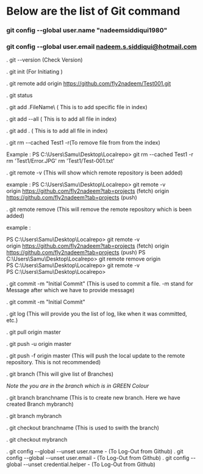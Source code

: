 # Below are the list of Git command

### git config --global user.name "nadeemsiddiqui1980"
### git config --global user.email nadeem.s.siddiqui@hotmail.com

. git --version (Check Version)

. git init (For Initiating )

. git remote add origin https://github.com/fly2nadeem/Test001.git

. git status

. git add .FileName\ ( This is to add specific file in index)

. git add --all ( This is to add all file in index)

. git add . ( This is to add all file in index)

. git rm --cached Test1 -r(To remove file from from the index)

Example :
PS C:\Users\Samu\Desktop\Localrepo> git rm --cached Test1 -r                                       
rm 'Test1/Error.JPG'
rm 'Test1/Test-001.txt'

. git remote -v (This will show which remote repository is been added)

example :
PS C:\Users\Samu\Desktop\Localrepo> git remote -v                                                    
origin https://github.com/fly2nadeem?tab=projects (fetch)
origin  https://github.com/fly2nadeem?tab=projects (push)


. git remote remove (This will remove the remote repository which is been added)

example :

PS C:\Users\Samu\Desktop\Localrepo> git remote -v                                                  
origin  https://github.com/fly2nadeem?tab=projects (fetch)
origin  https://github.com/fly2nadeem?tab=projects (push)
PS C:\Users\Samu\Desktop\Localrepo> git remote remove origin                                      
 PS C:\Users\Samu\Desktop\Localrepo> git remote -v                                                  
 PS C:\Users\Samu\Desktop\Localrepo>  
 
. git commit -m "Initial Commit" (This is used to commit a file. -m stand for Message after which we have to provide message)

. git commit -m "Initial Commit"


. git log (This will provide you the list of log, like when it was committed, etc.)

. git pull origin master

. git push -u origin master

. git push -f origin master (This will push the local update to the remote repository. This is not recommended)

. git branch (This will give list of Branches)

*Note the you are in the branch which is in GREEN Colour*

. git branch branchname (This is to create new branch. Here we have created Branch mybranch)

. git branch mybranch

. git checkout branchname (This is used to swith the branch)

. git checkout mybranch

. git config --global --unset user.name - (To Log-Out from Github)
. git config --global --unset user.email - (To Log-Out from Github)
. git config --global --unset credential.helper - (To Log-Out from Github)
